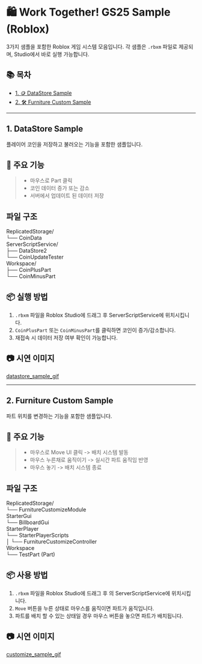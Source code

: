 # 🛍️ Work Together! GS25 Sample (Roblox)

3가지 샘플을 포함한 Roblox 게임 시스템 모음입니다. 각 샘플은 `.rbxm` 파일로 제공되며, Studio에서 바로 실행 가능합니다.  

## 📚 목차

- [1. 🪙 DataStore Sample](#1-datastore-sample)  
- [2. 🛠️ Furniture Custom Sample](#2-furniture-custom-sample)  

---

## 1. DataStore Sample
플레이어 코인을 저장하고 불러오는 기능을 포함한 샘플입니다.  

## 🚀 주요 기능  
> - 마우스로 Part 클릭  
> - 코인 데이터 증가 또는 감소  
> - 서버에서 업데이트 된 데이터 저장  

## 파일 구조  
ReplicatedStorage/  
└── CoinData  
ServerScriptService/  
├── DataStore2  
└── CoinUpdateTester  
Workspace/  
├── CoinPlusPart  
└── CoinMinusPart   

## 📦 실행 방법
1. `.rbxm` 파일을 Roblox Studio에 드래그 후 ServerScriptService에 위치시킵니다.
2. `CoinPlusPart` 또는 `CoinMinusPart`를 클릭하면 코인이 증가/감소합니다.  
3. 재접속 시 데이터 저장 여부 확인이 가능합니다.

## 📷 시연 이미지
[datastore_sample_gif](https://github.com/user-attachments/assets/8220e361-4b2c-4782-9226-7f70f9e0f006)

---

## 2. Furniture Custom Sample
파트 위치를 변경하는 기능을 포함한 샘플입니다.

## 🚀 주요 기능  
> - 마우스로 Move UI 클릭 -> 배치 시스템 발동  
> - 마우스 누른채로 움직이기 -> 실시간 파트 움직임 반영  
> - 마우스 놓기 -> 배치 시스템 종료  

## 파일 구조
ReplicatedStorage/  
└── FurnitureCustomizeModule  
StarterGui  
└── BillboardGui  
StarterPlayer  
└── StarterPlayerScripts  
│ └── FurnitureCustomizeController  
Workspace  
└── TestPart (Part)  

## 📦 사용 방법
1. `.rbxm` 파일을 Roblox Studio에 드래그 후 의 ServerScriptService에 위치시킵니다.  
2. `Move` 버튼을 누른 상태로 마우스를 움직이면 파트가 움직입니다.  
3. 파트를 배치 할 수 있는 상태일 경우 마우스 버튼을 놓으면 파트가 배치됩니다.  

## 📷 시연 이미지 
[customize_sample_gif](https://github.com/user-attachments/assets/b49534bf-10d4-471b-b518-70ff7ea8efde) 
